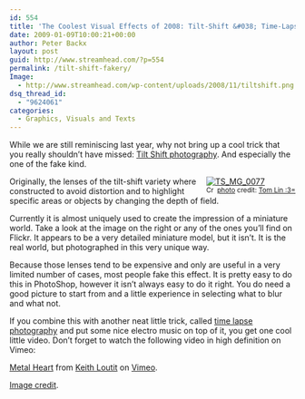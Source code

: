 ```yaml
---
id: 554
title: 'The Coolest Visual Effects of 2008: Tilt-Shift &#038; Time-Lapse Photography'
date: 2009-01-09T10:00:21+00:00
author: Peter Backx
layout: post
guid: http://www.streamhead.com/?p=554
permalink: /tilt-shift-fakery/
Image:
  - http://www.streamhead.com/wp-content/uploads/2008/11/tiltshift.png
dsq_thread_id:
  - "9624061"
categories:
  - Graphics, Visuals and Texts
---
```

While we are still reminiscing last year, why not bring up a cool trick that you really shouldn&#8217;t have missed: <a title="Tilt-shift photography - Wikipedia" href="http://en.wikipedia.org/wiki/Tilt_shift" target="_blank">Tilt Shift photography</a>. And especially the one of the fake kind.

<div style="float:right;">
  <a title="TS_MG_0077" href="http://www.flickr.com/photos/30751420@N06/3084666419/" target="_blank"><img src="http://farm4.static.flickr.com/3027/3084666419_3d1faa3f90_m.jpg" border="0" alt="TS_MG_0077" /></a><br /> <small><a title="Attribution-NonCommercial-NoDerivs License" href="http://creativecommons.org/licenses/by-nc-nd/2.0/" target="_blank"><img src="http://www.streamhead.com/wp-content/plugins/photo-dropper/images/cc.png" border="0" alt="Creative Commons License" width="16" height="16" align="absmiddle" /></a> <a href="http://www.photodropper.com/photos/" target="_blank">photo</a> credit: <a title="Tom Lin :3=" href="http://www.flickr.com/photos/30751420@N06/3084666419/" target="_blank">Tom Lin :3=</a></small>
</div>

Originally, the lenses of the tilt-shift variety where constructed to avoid distortion and to highlight specific areas or objects by changing the depth of field.

Currently it is almost uniquely used to create the impression of a miniature world. Take a look at the image on the right or any of the ones you&#8217;ll find on Flickr. It appears to be a very detailed miniature model, but it isn&#8217;t. It is the real world, but photographed in this very unique way.

Because those lenses tend to be expensive and only are useful in a very limited number of cases, most people fake this effect. It is pretty easy to do this in PhotoShop, however it isn&#8217;t always easy to do it right. You do need a good picture to start from and a little experience in selecting what to blur and what not.

If you combine this with another neat little trick, called <a title="Time-lapse - Wikipedia" href="http://en.wikipedia.org/wiki/Time-lapse" target="_blank">time lapse photography</a> and put some nice electro music on top of it, you get one cool little video. Don&#8217;t forget to watch the following video in high definition on Vimeo:
  

  
[Metal Heart](http://vimeo.com/2317118) from [Keith Loutit](http://vimeo.com/keithloutit) on [Vimeo](http://vimeo.com).

<a title="Tile Shift image on Flickr" href="http://flickr.com/photos/wheelo28/3056550557/" target="_blank">Image credit</a>.

<!-- AddThis Advanced Settings generic via filter on the_content -->

<!-- AddThis Share Buttons generic via filter on the_content -->